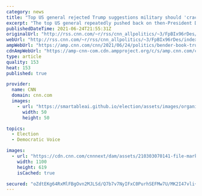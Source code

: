 ```yaml
---
category: news
title: "Top US general rejected Trump suggestions military should 'crack skulls' during protests last year, new book claims"
excerpt: "The top US general repeatedly pushed back on then-President Donald Trump's argument that the military should intervene violently in order to quell the civil unrest that erupted around the country last year. Joint Chiefs Chairman Gen. Mark Milley often found he was the lone voice of opposition to those"
publishedDateTime: 2021-06-24T21:55:31Z
originalUrl: "http://rss.cnn.com/~r/rss/cnn_allpolitics/~3/FpBIx96rDes/index.html"
webUrl: "http://rss.cnn.com/~r/rss/cnn_allpolitics/~3/FpBIx96rDes/index.html"
ampWebUrl: "https://amp.cnn.com/cnn/2021/06/24/politics/bender-book-trump-milley-protests/index.html"
cdnAmpWebUrl: "https://amp-cnn-com.cdn.ampproject.org/c/s/amp.cnn.com/cnn/2021/06/24/politics/bender-book-trump-milley-protests/index.html"
type: article
quality: 153
heat: 153
published: true

provider:
  name: CNN
  domain: cnn.com
  images:
    - url: "https://smartableai.github.io/election/assets/images/organizations/cnn.com-50x50.jpg"
      width: 50
      height: 50

topics:
  - Election
  - Democratic Voice

images:
  - url: "https://cdn.cnn.com/cnnnext/dam/assets/210303070141-file-mark-milley-2020-super-tease.jpg"
    width: 1100
    height: 619
    isCached: true

secured: "oZdtEKg64RxMlFBgOvn2MJLSd/Q7b7v7NyIFxC0PurhSEFMw7U/MK2I47vli+CpdhkAgmKoLzbduXGTT8IbLfmaIToYVyhz8LV3WvYJH6UMUcK8Y+rSnvsywT6540aXIGz7cc2D/cv5pOeI8UZsNZ/AecsyKzd0nM445UwDrJ01F0Csc0DNrM04xHpD8EGmz57poW7uhl6ZBXU7S1pstDxSkJ5obcoBGs5erfI0DDkFnYQbrEEqWvuWXKsfIfY07Yxm+hRrPYaeRXysKy9CXQfWtGfgv3cs9mqdTfGk9Ari6x4xOfnoOPiKWHCwKOMv7gb7YjBAp9g7ImRxw34dc67B17bb6nxRrqcLDqkdloKc=;qMnazrxDOFA8kTOnwYu/Jg=="
---
```


